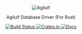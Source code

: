 <p align="center">
    <img src="https://upload.wikimedia.org/wikipedia/commons/4/42/Nuremberg_chronicles_f_150r_3.jpg" alt="Agilulf">
</p>

<p align="center">
    Agilulf Database Driver (For Rust)
</p>

<p align="center">
  <a href="https://travis-ci.com/YangKeao/Agilulf">
    <img alt="Build Status" src="https://travis-ci.com/YangKeao/Agilulf.svg?branch=master">
  </a>

  <a href="https://crates.io/crates/agilulf_driver">
    <img alt="Crates.io" src="https://img.shields.io/crates/v/agilulf_driver.svg">
  </a>
  
  <a href="https://yangkeao.github.io/Agilulf/agilulf_driver/">
    <img alt="Docs" src="https://img.shields.io/badge/docs-current-success.svg">
  </a>
</p>